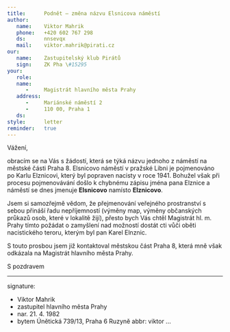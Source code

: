 ```yaml
---
title:      Podnět – změna názvu Elsnicova náměstí
author:
   name:    Viktor Mahrik
   phone:   +420 602 767 298
   ds:      nnsevqx
   mail:    viktor.mahrik@pirati.cz
our:
   name:    Zastupitelský klub Pirátů
   sign:    ZK Pha \#15295
your:
   role:    
   name:    
      -     Magistrát hlavního města Prahy
   address:
      -     Mariánské náměstí 2
      -     110 00, Praha 1
   ds:      
style:      letter
reminder:   true
---
```


Vážení,

obracím se na Vás s žádostí, která se týká názvu jednoho z náměstí na městské části Praha 8. Elsnicovo náměstí v pražské Libni je pojmenováno po Karlu Elznicovi, který byl popraven nacisty v roce 1941. Bohužel však při procesu pojmenovávání došlo k chybnému zápisu jména pana Elznice a náměstí se dnes jmenuje **Elsnicovo** namísto **Elznicovo**.

Jsem si samozřejmě vědom, že přejmenování veřejného prostranství s sebou přináší řadu nepříjemností (výměny map, výměny občanských průkazů osob, které v lokalitě žijí), přesto bych Vás chtěl Magistrát hl. m. Prahy tímto požádat o zamyšlení nad možností dostát cti vůči oběti nacistického teroru, kterým byl pan Karel Elnznic. 

S touto prosbou jsem již kontaktoval městskou část Praha 8, která mně však odkázala na Magistrát hlavního města Prahy.

S pozdravem

---
signature:
  - Viktor Mahrik
  - zastupitel hlavního města Prahy
  - nar. 21. 4. 1982
  - bytem Únětická 739/13, Praha 6 Ruzyně
abbr:       viktor
...
